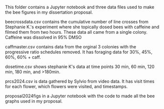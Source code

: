 This folder contains a Jupyter notebook and three data files used to make the bee figures in my dissertation proposal. 

beecrossdata.csv contains the cumulative number of line crosses from Stephanie K.'s experiment where she topically dosed bees with caffeine and filmed them from two hours. These data all came from a single colony. Caffeine was dissolved in 95% DMSO

caffmaster.csv contains data from the orginal 3 colonies with the progressive ratio schedules removed. It has foraging data for 30%, 45%, 60%, 60% + caff.

dosetime.csv shows stephanie K's data at time points 30 min, 60 min, 120 min, 180 min, and >180min.

prcs2024.csv is data gathered by Sylvio from video data. It has visit times for each flower, which flowers were visited, and timestamps. 

proposal2024figs in a Jupyter notebook with the code to made all the bee graphs used in my proposal. 


